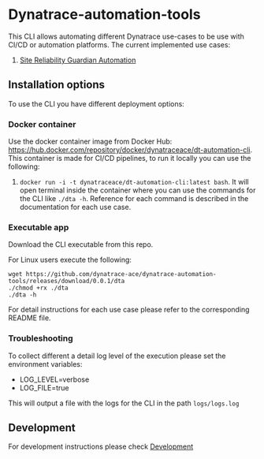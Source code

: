 # Dynatrace-automation-tools

This CLI allows automating different Dynatrace use-cases to be use with CI/CD or automation platforms. The current implemented use cases:

1. [Site Reliability Guardian Automation](docs/Site-Reliability-Guardian/SRGAutomation.md)

## Installation options

To use the CLI you have different deployment options:

### Docker container

Use the docker container image from Docker Hub: https://hub.docker.com/repository/docker/dynatraceace/dt-automation-cli. This container is made for CI/CD pipelines, to run it locally you can use the following:

1. `docker run -i -t dynatraceace/dt-automation-cli:latest bash`. It will open terminal inside the container where you can use the commands for the CLI like `./dta -h`. Reference for each command is described in the documentation for each use case.

### Executable app

Download the CLI executable from this repo.

For Linux users execute the following:

```(bash)
wget https://github.com/dynatrace-ace/dynatrace-automation-tools/releases/download/0.0.1/dta
./chmod +rx ./dta
./dta -h
```

For detail instructions for each use case please refer to the corresponding README file.

### Troubleshooting

To collect different a detail log level of the execution please set the environment variables:

- LOG_LEVEL=verbose
- LOG_FILE=true

This will output a file with the logs for the CLI in the path `logs/logs.log`

## Development

For development instructions please check [Development](docs/Development.md)
